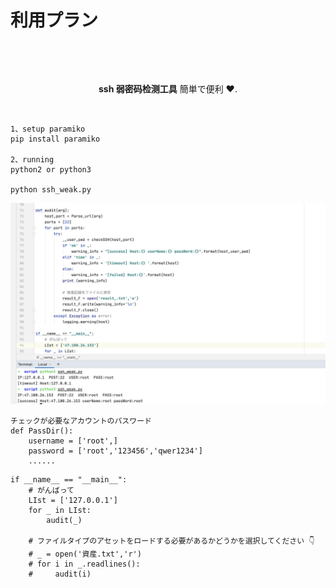 
# 利用プラン




<p>&nbsp;</p><p>&nbsp;</p>

<p align="center"><strong>ssh 弱密码检测工具</strong> 簡単で便利 ♥.</p>

<p>&nbsp;</p>

```
1、setup paramiko
pip install paramiko

2、running
python2 or python3

python ssh_weak.py
```
![image](image.png)

```
チェックが必要なアカウントのパスワード
def PassDir():
    username = ['root',]
    password = ['root','123456','qwer1234']
    ......
```

```
if __name__ == "__main__":
    # がんばって
    LIst = ['127.0.0.1']
    for _ in LIst:
        audit(_)

    # ファイルタイプのアセットをロードする必要があるかどうかを選択してください 👇
    # _ = open('資産.txt','r')
    # for i in _.readlines():
    #     audit(i)
```

